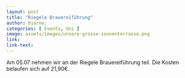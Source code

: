 ```yaml
---
layout: post
title: "Riegele Brauereiführung"
author: bjarne;
categories: [ Events, Uni ]
image: assets/images/unsere-grosse-sonnenterrasse.png
link:
link-text:
---
```

Am 05.07 nehmen wir an der Riegele Brauereiführung teil. Die Kosten belaufen sich auf 21,90€.
